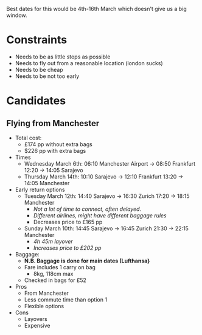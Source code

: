 Best dates for this would be 4th-16th March which doesn't give us a big window.
# Constraints
- Needs to be as little stops as possible
- Needs to fly out from a reasonable location (london sucks)
- Needs to be cheap
- Needs to be not too early

# Candidates
## Flying from Manchester
* Total cost: 
	* £174 pp without extra bags
	* $226 pp with extra bags
* Times
	* Wednesday March 6th: 06:10 Manchester Airport -> 08:50 Frankfurt 12:20 -> 14:05 Sarajevo
	* Thursday March 14th: 10:10 Sarajevo -> 12:10 Frankfurt 13:20 ->  14:05 Manchester
* Early return options
	* Tuesday March 12th: 14:40 Sarajevo -> 16:30 Zurich 17:20 -> 18:15 Manchester
		* *Not a lot of time to connect, often delayed.*
		* *Different airlines, might have different baggage rules*
		* Decreases price to £165 pp
	* Sunday March 10th: 14:45 Sarajevo -> 16:45 Zurich 21:30 -> 22:15 Manchester
		* *4h 45m layover*
		* *Increases price to £202 pp*
* Baggage:
	* **N.B. Baggage is done for main dates (Lufthansa}**
	* Fare includes 1 carry on bag
		* 8kg, 118cm max
	* Checked in bags for £52
* Pros
	* From Manchester
	* Less commute time than option 1
	* Flexible options
* Cons
	* Layovers
	* Expensive